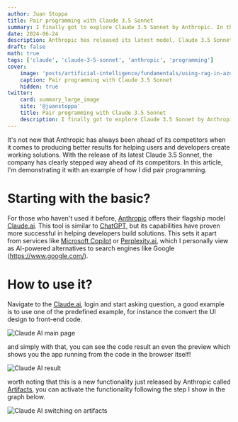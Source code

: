```yaml
---
author: Juan Stoppa
title: Pair programming with Claude 3.5 Sonnet
summary: I finally got to explore Claude 3.5 Sonnet by Anthropic. In this article, I explore what it is capable of when it comes to pair programming.
date: 2024-06-24
description: Anthropic has released its latest model, Claude 3.5 Sonnet. In this article, I'm exploring pair programming with it.
draft: false
math: true
tags: ['claude', 'claude-3-5-sonnet', 'anthropic', 'programming']
cover:
    image: 'posts/artificial-intelligence/fundamentals/using-rag-in-azure-open-ai-to-read-your-own-data/using-rag-azure-openai.webp'
    caption: Pair programming with Claude 3.5 Sonnet
    hidden: true
twitter:
    card: summary_large_image
    site: '@juanstoppa'
    title: Pair programming with Claude 3.5 Sonnet
    description: I finally got to explore Claude 3.5 Sonnet by Anthropic. In this article, I explore what it is capable of when it comes to pair programming.
---
```


It's not new that Anthropic has always been ahead of its competitors when it comes to producing better results for helping users and developers create working solutions. With the release of its latest Claude 3.5 Sonnet, the company has clearly stepped way ahead of its competitors. In this article, I'm demonstrating it with an example of how I did pair programming.

# Starting with the basic?

For those who haven't used it before, [Anthropic](https://www.anthropic.com/) offers their flagship model [Claude.ai](https://claude.ai/). This tool is similar to [ChatGPT](https://chat.openai.com/), but its capabilities have proven more successful in helping developers build solutions. This sets it apart from services like [Microsoft Copilot](https://copilot.microsoft.com/) or [Perplexity.ai](https://www.perplexity.ai/), which I personally view as AI-powered alternatives to search engines like Google (https://www.google.com/).

# How to use it?

Navigate to the [Claude.ai](https://claude.ai/), login and start asking question, a good example is to use one of the predefined example, for instance the convert the UI design to front-end code.

![Claude AI main page](/posts/artificial-intelligence/fundamentals/pair-programming-with-claude-3-5-sonnet/claude-ai-main-page.png)

and simply with that, you can see the code result an even the preview which shows you the app running from the code in the browser itself!

![Claude AI result](/posts/artificial-intelligence/fundamentals/pair-programming-with-claude-3-5-sonnet/claude-ai-result.png)

worth noting that this is a new functionality just released by Anthropic called [Artifacts](https://support.anthropic.com/en/articles/9487310-what-are-artifacts-and-how-do-i-use-them), you can activate the functionality following the step I show in the graph below.

![Claude AI switching on artifacts](/posts/artificial-intelligence/fundamentals/pair-programming-with-claude-3-5-sonnet/claude-ai-switching-on-artifacts.png)
